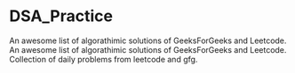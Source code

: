 # DSA_Practice
 An awesome list of algorathimic solutions of GeeksForGeeks and Leetcode. An awesome list of algorathimic solutions of GeeksForGeeks and Leetcode. Collection of daily problems from leetcode and gfg.
